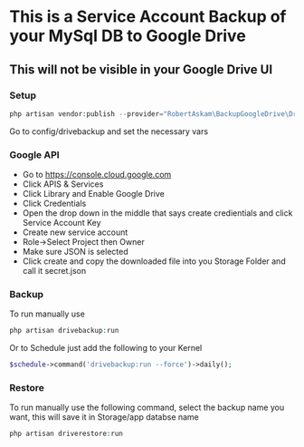 # This is a Service Account Backup of your MySql DB to Google Drive
## This will not be visible in your Google Drive UI

### Setup
```php
php artisan vendor:publish --provider="RobertAskam\BackupGoogleDrive\DriveBackupServiceProvider"
```
Go to config/drivebackup and set the necessary vars

### Google API
* Go to https://console.cloud.google.com
* Click APIS & Services
* Click Library and Enable Google Drive
* Click Credentials
* Open the drop down in the middle that says create credientials and click Service Account Key
* Create new service account
* Role->Select Project then Owner
* Make sure JSON is selected
* Click create and copy the downloaded file into you Storage Folder and call it secret.json

### Backup
To run manually use
```php
php artisan drivebackup:run
```
Or to Schedule just add the following to your Kernel

```php
$schedule->command('drivebackup:run --force')->daily();
```
### Restore
To run manually use the following command, select the backup name you want, this will save it in Storage/app databse name
```php
php artisan driverestore:run
```
